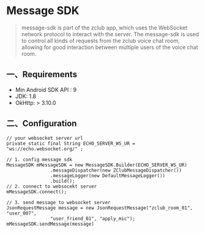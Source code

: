 # Message SDK 

> message-sdk is part of the zclub app, which uses the WebSocket network protocol to interact with the server. 
> The message-sdk is used to control all kinds of requests from the zclub voice chat room, 
> allowing for good interaction between multiple users of the voice chat room.

## 一、Requirements

* Min Android SDK API : 9
* JDK: 1.8
* OkHttp: > 3.10.0


## 二、Configuration

```
// your websocket server url
private static final String ECHO_SERVER_WS_UR = "ws://echo.websocket.org/" ;
   
// 1. config message sdk
MessageSDK mMessageSDK = new MessageSDK.Builder(ECHO_SERVER_WS_UR)
                .messageDispatcher(new ZClubMessageDispatcher())
                .messageLogger(new DefaultMessageLogger())
                .build();
// 2. connect to websocekt server                
mMessageSDK.connect();

// 3. send message to websocket server
JsonRequestMessage message = new JsonRequestMessage("zclub_room_01", "user_007",
                "user_friend_01", "apply_mic");
mMessageSDK.sendMessage(message)
                
```

